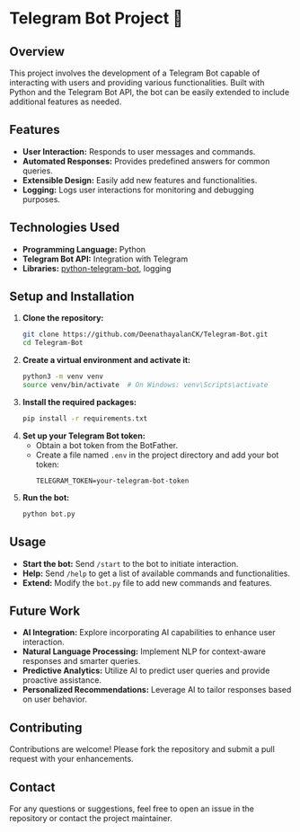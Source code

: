 # Telegram Bot Project 🤖

## Overview
This project involves the development of a Telegram Bot capable of interacting with users and providing various functionalities. Built with Python and the Telegram Bot API, the bot can be easily extended to include additional features as needed.

## Features
- **User Interaction:** Responds to user messages and commands.
- **Automated Responses:** Provides predefined answers for common queries.
- **Extensible Design:** Easily add new features and functionalities.
- **Logging:** Logs user interactions for monitoring and debugging purposes.

## Technologies Used
- **Programming Language:** Python
- **Telegram Bot API:** Integration with Telegram
- **Libraries:** [python-telegram-bot](https://github.com/python-telegram-bot/python-telegram-bot), logging

## Setup and Installation
1. **Clone the repository:**
   ```bash
   git clone https://github.com/DeenathayalanCK/Telegram-Bot.git
   cd Telegram-Bot
   ```
2. **Create a virtual environment and activate it:**
   ```bash
   python3 -m venv venv
   source venv/bin/activate  # On Windows: venv\Scripts\activate
   ```
3. **Install the required packages:**
   ```bash
   pip install -r requirements.txt
   ```
4. **Set up your Telegram Bot token:**
   - Obtain a bot token from the BotFather.
   - Create a file named `.env` in the project directory and add your bot token:
     ```
     TELEGRAM_TOKEN=your-telegram-bot-token
     ```
5. **Run the bot:**
   ```bash
   python bot.py
   ```

## Usage
- **Start the bot:** Send `/start` to the bot to initiate interaction.
- **Help:** Send `/help` to get a list of available commands and functionalities.
- **Extend:** Modify the `bot.py` file to add new commands and features.

## Future Work
- **AI Integration:** Explore incorporating AI capabilities to enhance user interaction.
- **Natural Language Processing:** Implement NLP for context-aware responses and smarter queries.
- **Predictive Analytics:** Utilize AI to predict user queries and provide proactive assistance.
- **Personalized Recommendations:** Leverage AI to tailor responses based on user behavior.

## Contributing
Contributions are welcome! Please fork the repository and submit a pull request with your enhancements.

## Contact
For any questions or suggestions, feel free to open an issue in the repository or contact the project maintainer.
